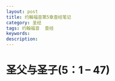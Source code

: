 ```yaml
---
layout: post
title: 约翰福音第5章查经笔记
category: 圣经
tags: 约翰福音  查经
keywords: 
description: 
---
```

<h1>圣父与圣子(5：1 – 47)</h1>
